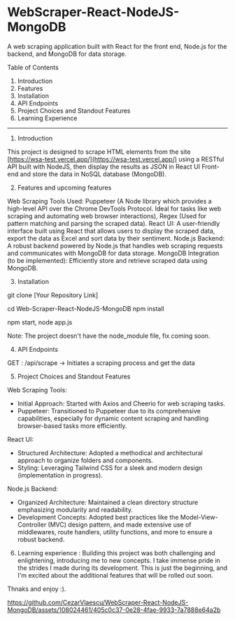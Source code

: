 # WebScraper-React-NodeJS-MongoDB

A web scraping application built with React for the front end, Node.js for the backend, and MongoDB for data storage.

Table of Contents

1. Introduction
2. Features
3. Installation
4. API Endpoints
5. Project Choices and Standout Features
6. Learning Experience

**************************************

1. Introduction

This project is designed to scrape HTML elements from the site [https://wsa-test.vercel.app/](https://wsa-test.vercel.app/) using a RESTful API built with NodeJS, then display the results as JSON in React UI Front-end and store the data in NoSQL database (MongoDB).

2. Features and upcoming features

Web Scraping Tools Used: Puppeteer (A Node library which provides a high-level API over the Chrome DevTools Protocol. Ideal for tasks like web scraping and automating web browser interactions), Regex (Used for pattern matching and parsing the scraped data).
React UI: A user-friendly interface built using React that allows users to display the scraped data, export the data as Excel and sort data by their sentiment.
Node.js Backend: A robust backend powered by Node.js that handles web scraping requests and communicates with MongoDB for data storage.
MongoDB Integration (to be implemented): Efficiently store and retrieve scraped data using MongoDB.

3. Installation

git clone [Your Repository Link]

cd Web-Scraper-React-NodeJS-MongoDB
npm install

npm start, node app.js

Note: The project doesn't have the node_module file, fix coming soon.

4. API Endpoints

GET	: /api/scrape	-> Initiates a scraping process and get the data

5. Project Choices and Standout Features

Web Scraping Tools:
* Initial Approach: Started with Axios and Cheerio for web scraping tasks.
* Puppeteer: Transitioned to Puppeteer due to its comprehensive capabilities, especially for dynamic content scraping and handling browser-based tasks more efficiently.

React UI:
* Structured Architecture: Adopted a methodical and architectural approach to organize folders and components.
* Styling: Leveraging Tailwind CSS for a sleek and modern design (implementation in progress).

Node.js Backend:
* Organized Architecture: Maintained a clean directory structure emphasizing modularity and readability.
* Development Concepts: Adopted best practices like the Model-View-Controller (MVC) design pattern, and made extensive use of middlewares, route handlers, utility functions, and more to ensure a robust backend.

6. Learning experience : Building this project was both challenging and enlightening, introducing me to new concepts. I take immense pride in the strides I made during its development. This is just the beginning, and I'm excited about the additional features that will be rolled out soon.

Thnaks and enjoy :). 

https://github.com/CezarVlaescu/WebScraper-React-NodeJS-MongoDB/assets/108024461/405c0c37-0e28-4fae-9933-7a7888e64a2b


